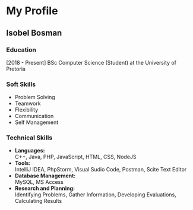 #  My Profile

##  Isobel Bosman

### Education
[2018 - Present] BSc Computer Science (Student) at the University of Pretoria

### Soft Skills 

* Problem Solving
* Teamwork
* Flexibility
* Communication
* Self Management

### Technical Skills
* **Languages:**\
  C++, Java, PHP, JavaScript, HTML, CSS, NodeJS
* **Tools:**\
  IntelliJ IDEA, PhpStorm, Visual Sudio Code, Postman, Scite Text Editor
* **Database Management:**\
  MySQL, MS Access
* **Research and Planning:**\
  Identifying Problems, Gather Information, Developing Evaluations, Calculating Results
